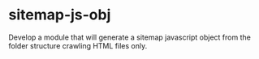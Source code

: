 # sitemap-js-obj
Develop a module that will generate a sitemap javascript object from the folder structure crawling HTML files only.
